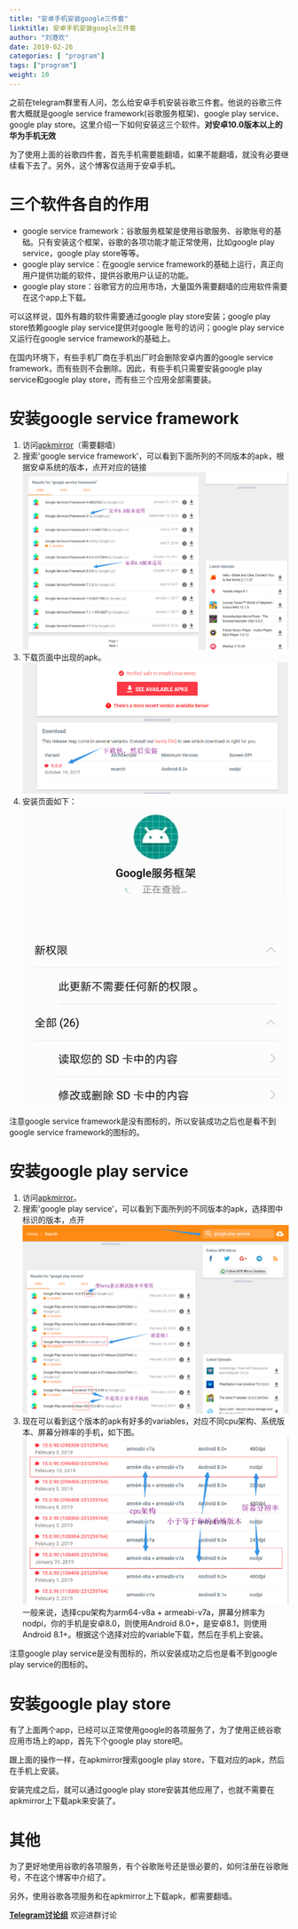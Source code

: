 ```yaml
---
title: "安卓手机安装google三件套"
linktitle: 安卓手机安装google三件套
author: "刘港欢"
date: 2019-02-26
categories: [ "program"]
tags: ["program"]
weight: 10
---
```


之前在telegram群里有人问，怎么给安卓手机安装谷歌三件套。他说的谷歌三件套大概就是google service framework(谷歌服务框架)、google play service、google play store。这里介绍一下如何安装这三个软件。**对安卓10.0版本以上的华为手机无效**
<!--more-->

为了使用上面的谷歌四件套，首先手机需要能翻墙，如果不能翻墙，就没有必要继续看下去了。另外，这个博客仅适用于安卓手机。

# 三个软件各自的作用

- google service framework：谷歌服务框架是使用谷歌服务、谷歌账号的基础。只有安装这个框架，谷歌的各项功能才能正常使用，比如google play service，google play store等等。
- google play service：在google service framework的基础上运行，真正向用户提供功能的软件，提供谷歌用户认证的功能。
- google play store：谷歌官方的应用市场，大量国外需要翻墙的应用软件需要在这个app上下载。

可以这样说，国外有趣的软件需要通过google play store安装；google play store依赖google play service提供对google 账号的访问；google play service又运行在google service framework的基础上。

在国内环境下，有些手机厂商在手机出厂时会删除安卓内置的google service framework，而有些则不会删除。因此，有些手机只需要安装google play service和google play store，而有些三个应用全部需要装。

# 安装google service framework

1. 访问[apkmirror](https://www.apkmirror.com/)（需要翻墙）
2. 搜索'google service framework'，可以看到下面所列的不同版本的apk，根据安卓系统的版本，点开对应的链接
![](/img/gsf-version.png)
3. 下载页面中出现的apk。
![](/img/gsf-download.png)
4. 安装页面如下：
![](/img/gsf-install.jpg)

注意google service framework是没有图标的，所以安装成功之后也是看不到google service framework的图标的。

# 安装google play service

1. 访问[apkmirror](https://www.apkmirror.com/)。
2. 搜索'google play service'，可以看到下面所列的不同版本的apk，选择图中标识的版本，点开
![apkmirror-google-service.png](/img/apkmirror-google-service.png)
3. 现在可以看到这个版本的apk有好多的variables，对应不同cpu架构、系统版本、屏幕分辨率的手机，如下图。
![](/img/google-play-service-variables.png)
一般来说，选择cpu架构为arm64-v8a + armeabi-v7a，屏幕分辨率为nodpi，你的手机是安卓8.0，则使用Android 8.0+，是安卓8.1，则使用Android 8.1+。根据这个选择对应的variable下载，然后在手机上安装。

注意google play service是没有图标的，所以安装成功之后也是看不到google play service的图标的。

# 安装google play store

有了上面两个app，已经可以正常使用google的各项服务了，为了使用正统谷歌应用市场上的app，首先下个google play store吧。

跟上面的操作一样，在apkmirror搜索google play store，下载对应的apk，然后在手机上安装。

安装完成之后，就可以通过google play store安装其他应用了，也就不需要在apkmirror上下载apk来安装了。

# 其他

为了更好地使用谷歌的各项服务，有个谷歌账号还是很必要的，如何注册在谷歌账号，不在这个博客中介绍了。

另外，使用谷歌各项服务和在apkmirror上下载apk，都需要翻墙。

**[Telegram讨论组](https://t.me/popstary)**  欢迎进群讨论